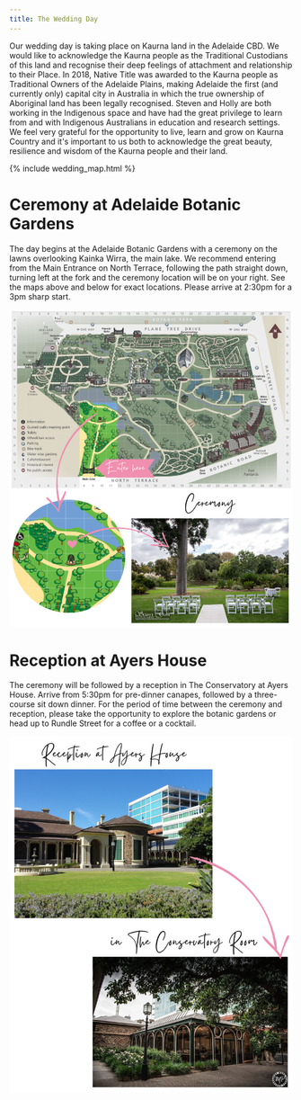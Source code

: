 ```yaml
---
title: The Wedding Day
---
```


Our wedding day is taking place on Kaurna land in the Adelaide CBD. We would like to acknowledge the Kaurna people as the Traditional Custodians of this land and recognise their deep feelings of attachment and relationship to their Place. In 2018, Native Title was awarded to the Kaurna people as Traditional Owners of the Adelaide Plains, making Adelaide the first (and currently only) capital city in Australia in which the true ownership of Aboriginal land has been legally recognised. Steven and Holly are both working in the Indigenous space and have had the great privilege to learn from and with Indigenous Australians in education and research settings. We feel very grateful for the opportunity to live, learn and grow on Kaurna Country and it's important to us both to acknowledge the great beauty, resilience and wisdom of the Kaurna people and their land.

{% include wedding_map.html %}


# Ceremony at Adelaide Botanic Gardens

The day begins at the Adelaide Botanic Gardens with a ceremony on the lawns overlooking Kainka Wirra, the main lake. We recommend entering from the Main Entrance on North Terrace, following the path straight down, turning left at the fork and the ceremony location will be on your right. See the maps above and below for exact locations. Please arrive at 2:30pm for a 3pm sharp start.

![Map](assets/img/ceremony_canva.png)

# Reception at Ayers House

The ceremony will be followed by a reception in The Conservatory at Ayers House. Arrive from 5:30pm for pre-dinner canapes, followed by a three-course sit down dinner. For the period of time between the ceremony and reception, please take the opportunity to explore the botanic gardens or head up to Rundle Street for a coffee or a cocktail.

![Reception](assets/img/reception_canva.png)


